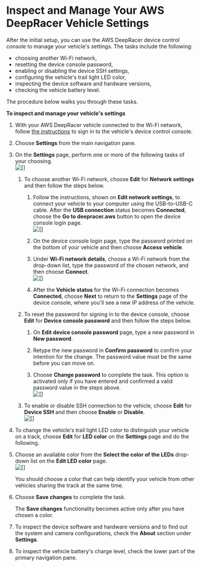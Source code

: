# Inspect and Manage Your AWS DeepRacer Vehicle Settings<a name="deepracer-manage-vehicle-settings"></a>

After the initial setup, you can use the AWS DeepRacer device control console to manage your vehicle's settings\. The tasks include the following:
+ choosing another Wi\-Fi network,
+ resetting the device console password, 
+ enabling or disabling the device SSH settings, 
+ configuring the vehicle's trail light LED color,
+ inspecting the device software and hardware versions,
+ checking the vehicle battery level\.

The procedure below walks you through these tasks\.

**To inspect and manage your vehicle's settings**

1. With your AWS DeepRacer vehicle connected to the Wi\-Fi network, follow [the instructions](deepracer-set-up-vehicle-test-drive.md) to sign in to the vehicle's device control console\. 

1. Choose **Settings** from the main navigation pane\.

1. On the **Settings** page, perform one or more of the following tasks of your choosing\.  
![\[\]](http://docs.aws.amazon.com/deepracer/latest/developerguide/images/deepracer-device-console-settings.png)

   1. To choose another Wi\-Fi network, choose **Edit** for **Network settings** and then follow the steps below\.

      1.  Follow the instructions, shown on **Edit network settings**, to connect your vehicle to your computer using the USB\-to\-USB\-C cable\. After the **USB connection** status becomes **Connected**, choose the **Go to deepracer\.aws** button to open the device console login page\.   
![\[\]](http://docs.aws.amazon.com/deepracer/latest/developerguide/images/deepracer-device-settings-wifi-go-to-device-console.page.png)

      1. On the device console login page, type the password printed on the bottom of your vehicle and then choose **Access vehicle**\.

      1. Under **Wi\-Fi network details**, choose a Wi\-Fi network from the drop\-down list, type the password of the chosen network, and then choose **Connect**\.  
![\[\]](http://docs.aws.amazon.com/deepracer/latest/developerguide/images/deepracer-device-settings-wifi-choose-network-to-connect.png)

      1. After the **Vehicle status** for the Wi\-Fi connection becomes **Connected**, choose **Next** to return to the **Settings** page of the device console, where you'll see a new IP address of the vehicle\.

   1. To reset the password for signing in to the device console, choose **Edit** for **Device console password** and then follow the steps below\.

      1. On **Edit device console password** page, type a new password in **New password**\.

      1. Retype the new password in **Confirm password** to confirm your intention for the change\. The password value must be the same before you can move on\.

      1. Choose **Change password** to complete the task\. This option is activated only if you have entered and confirmed a valid password value in the steps above\.   
![\[\]](http://docs.aws.amazon.com/deepracer/latest/developerguide/images/deepracer-settings-change-device-console-password.png)

   1. To enable or disable SSH connection to the vehicle, choose **Edit** for **Device SSH** and then choose **Enable** or **Disable**\.  
![\[\]](http://docs.aws.amazon.com/deepracer/latest/developerguide/images/deepracer-settings-enable-device-ssh.png)

1.  To change the vehicle's trail light LED color to distinguish your vehicle on a track, choose **Edit** for **LED color** on the **Settings** page and do the following\. 

   1. Choose an available color from the **Select the color of the LEDs** drop\-down list on the **Edit LED color** page\.  
![\[\]](http://docs.aws.amazon.com/deepracer/latest/developerguide/images/deepracer-settings-edit-led-color-choose-color.png)

      You should choose a color that can help identify your vehicle from other vehicles sharing the track at the same time\.

   1. Choose **Save changes** to complete the task\. 

      The **Save changes** functionality becomes active only after you have chosen a color\.

1.  To inspect the device software and hardware versions and to find out the system and camera configurations, check the **About** section under **Settings**\.

1. To inspect the vehicle battery's charge level, check the lower part of the primary navigation pane\.